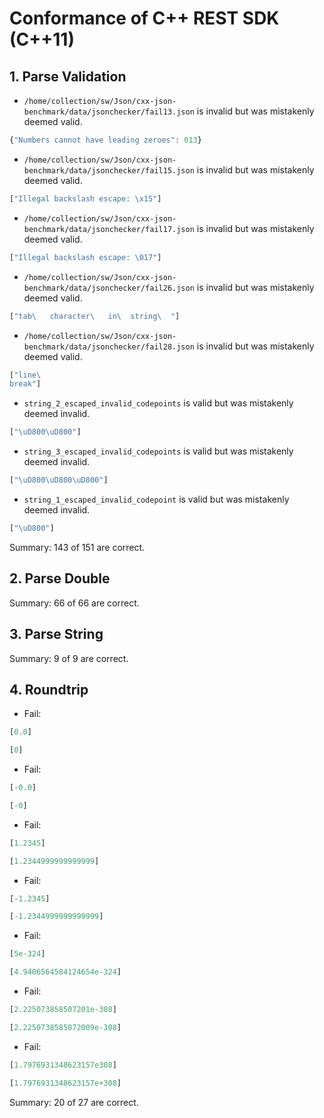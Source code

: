 # Conformance of C++ REST SDK (C++11)

## 1. Parse Validation

* `/home/collection/sw/Json/cxx-json-benchmark/data/jsonchecker/fail13.json` is invalid but was mistakenly deemed valid.
~~~js
{"Numbers cannot have leading zeroes": 013}
~~~

* `/home/collection/sw/Json/cxx-json-benchmark/data/jsonchecker/fail15.json` is invalid but was mistakenly deemed valid.
~~~js
["Illegal backslash escape: \x15"]
~~~

* `/home/collection/sw/Json/cxx-json-benchmark/data/jsonchecker/fail17.json` is invalid but was mistakenly deemed valid.
~~~js
["Illegal backslash escape: \017"]
~~~

* `/home/collection/sw/Json/cxx-json-benchmark/data/jsonchecker/fail26.json` is invalid but was mistakenly deemed valid.
~~~js
["tab\   character\   in\  string\  "]
~~~

* `/home/collection/sw/Json/cxx-json-benchmark/data/jsonchecker/fail28.json` is invalid but was mistakenly deemed valid.
~~~js
["line\
break"]
~~~

* `string_2_escaped_invalid_codepoints` is valid but was mistakenly deemed invalid.
~~~js
["\uD800\uD800"]
~~~

* `string_3_escaped_invalid_codepoints` is valid but was mistakenly deemed invalid.
~~~js
["\uD800\uD800\uD800"]
~~~

* `string_1_escaped_invalid_codepoint` is valid but was mistakenly deemed invalid.
~~~js
["\uD800"]
~~~


Summary: 143 of 151 are correct.

## 2. Parse Double


Summary: 66 of 66 are correct.

## 3. Parse String


Summary: 9 of 9 are correct.

## 4. Roundtrip

* Fail:
~~~js
[0.0]
~~~

~~~js
[0]
~~~

* Fail:
~~~js
[-0.0]
~~~

~~~js
[-0]
~~~

* Fail:
~~~js
[1.2345]
~~~

~~~js
[1.2344999999999999]
~~~

* Fail:
~~~js
[-1.2345]
~~~

~~~js
[-1.2344999999999999]
~~~

* Fail:
~~~js
[5e-324]
~~~

~~~js
[4.9406564584124654e-324]
~~~

* Fail:
~~~js
[2.225073858507201e-308]
~~~

~~~js
[2.2250738585072009e-308]
~~~

* Fail:
~~~js
[1.7976931348623157e308]
~~~

~~~js
[1.7976931348623157e+308]
~~~


Summary: 20 of 27 are correct.

